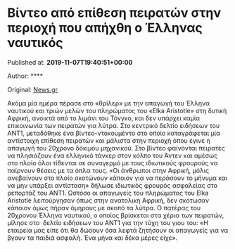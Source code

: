 
# Βίντεο από επίθεση πειρατών στην περιοχή που απήχθη ο Έλληνας ναυτικός

Published at: **2019-11-07T19:40:51+00:00**

Author: ****

Original: [News.gr](https://www.news.gr/ellada/article/2025502/vinteo-apo-epithesi-piraton-sto-simio-pou-apichthi-o-ellinas-naftikos.html)

Ακόμα μία ημέρα πέρασε στο «θρίλερ» με την απαγωγή του Έλληνα ναυτικού και τριών μελών του πληρώματος του «Elka Aristotle» στη δυτική Αφρική, ανοικτά από το λιμάνι του Τόνγκο, και δεν υπάρχει καμία επικοινωνία των πειρατών για λύτρα.
Στο κεντρικό δελτίο ειδήσεων του AΝΤ1, μεταδόθηκε ένα βίντεο-ντοκουμέντο στο οποίο καταγράφεται μία αντίστοιχη επίθεση πειρατών και μάλιστα στην περιοχή όπου έγινε η απαγωγή του 20χρονο δόκιμου μηχανικού.
Στο βίντεο φαίνονται πειρατές να πλησιάζουν ένα ελληνικό τάνκερ στον κόλπο του Άντεν και αμέσως στο πλοίο όλοι τίθενται σε συναγερμό με τους ιδιωτικούς φρουρούς να παίρνουν θέσεις με τα όπλα τους.
«Οι άνθρωποι στην Αφρική, μόλις ανεβαίνουν στο πλοίο σκοτώνουν κάποιον για να περάσουν το μήνυμα και να μην υπάρξει αντίσταση» δήλωσε ιδιωτικός φρουρός ασφαλείας στο ρεπορτάζ του ΑΝΤ1.
Ωστόσο οι απαγωγείς του πληρώματος του Elka Aristotle λειτούργησαν όπως στην ανατολική Αφρική, δεν σκότωσαν κάποιον όμως πήραν όμηρους με σκοπό τα λύτρα.
Ο πατέρας του 20χρονου Έλληνα ναυτικού, ο οποίος βρίσκεται στα χέρια των πειρατών, μίλησε στο  δελτίο ειδήσεων του AΝΤ1 για την τύχη του γιου του:
«Η εταιρεία μας είπε ότι θα δώσουν όσα λεφτά ζητήσουν οι απαγωγείς για να βγουν τα παιδιά ασφαλή. Ένα μήνα και δέκα μέρες είχε».
